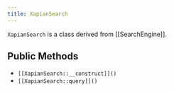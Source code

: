 ```yaml
---
title: XapianSearch
---
```


`XapianSearch` is a class derived from [[SearchEngine]].

## Public Methods

* `[[XapianSearch::__construct]]()`
* `[[XapianSearch::query]]()`

